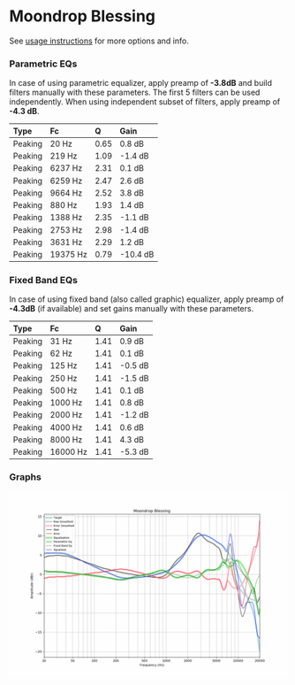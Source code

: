 # Moondrop Blessing
See [usage instructions](https://github.com/jaakkopasanen/AutoEq#usage) for more options and info.

### Parametric EQs
In case of using parametric equalizer, apply preamp of **-3.8dB** and build filters manually
with these parameters. The first 5 filters can be used independently.
When using independent subset of filters, apply preamp of **-4.3 dB**.

| Type    | Fc       |    Q | Gain     |
|:--------|:---------|:-----|:---------|
| Peaking | 20 Hz    | 0.65 | 0.8 dB   |
| Peaking | 219 Hz   | 1.09 | -1.4 dB  |
| Peaking | 6237 Hz  | 2.31 | 0.1 dB   |
| Peaking | 6259 Hz  | 2.47 | 2.6 dB   |
| Peaking | 9664 Hz  | 2.52 | 3.8 dB   |
| Peaking | 880 Hz   | 1.93 | 1.4 dB   |
| Peaking | 1388 Hz  | 2.35 | -1.1 dB  |
| Peaking | 2753 Hz  | 2.98 | -1.4 dB  |
| Peaking | 3631 Hz  | 2.29 | 1.2 dB   |
| Peaking | 19375 Hz | 0.79 | -10.4 dB |

### Fixed Band EQs
In case of using fixed band (also called graphic) equalizer, apply preamp of **-4.3dB**
(if available) and set gains manually with these parameters.

| Type    | Fc       |    Q | Gain    |
|:--------|:---------|:-----|:--------|
| Peaking | 31 Hz    | 1.41 | 0.9 dB  |
| Peaking | 62 Hz    | 1.41 | 0.1 dB  |
| Peaking | 125 Hz   | 1.41 | -0.5 dB |
| Peaking | 250 Hz   | 1.41 | -1.5 dB |
| Peaking | 500 Hz   | 1.41 | 0.1 dB  |
| Peaking | 1000 Hz  | 1.41 | 0.8 dB  |
| Peaking | 2000 Hz  | 1.41 | -1.2 dB |
| Peaking | 4000 Hz  | 1.41 | 0.6 dB  |
| Peaking | 8000 Hz  | 1.41 | 4.3 dB  |
| Peaking | 16000 Hz | 1.41 | -5.3 dB |

### Graphs
![](./Moondrop%20Blessing.png)
